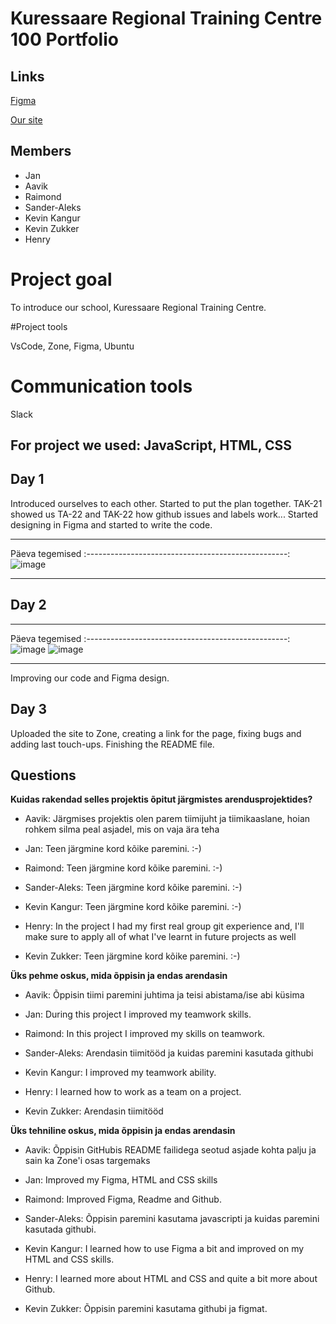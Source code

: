 # Kuressaare Regional Training Centre 100 Portfolio

## Links

[Figma](https://www.figma.com/file/A7QbEvQccutgwBl1vWuL6v/KAK100PORTFOOLIO-team-library?node-id=0%3A1)

[Our site](https://tak21aavik.itmajakas.ee/KAK100/contacts.html)

## Members

- Jan
- Aavik
- Raimond
- Sander-Aleks
- Kevin Kangur
- Kevin Zukker
- Henry

# Project goal

To introduce our school, Kuressaare Regional Training Centre.

#Project tools

VsCode, Zone, Figma, Ubuntu

# Communication tools

Slack

## For project we used: JavaScript, HTML, CSS

## Day 1

Introduced ourselves to each other.
Started to put the plan together.
TAK-21 showed us TA-22 and TAK-22 how github issues and labels work...
Started designing in Figma and started to write the code.

-----------------------------------------------------------------
Päeva              tegemised
:--------------------------------------------------:
![image](https://user-images.githubusercontent.com/91154227/199925447-c785cd37-8d2a-4e82-ac88-da7b49cdb60f.jpg)



-------------------------------------------

## Day 2

-----------------------------------------------------------------
Päeva              tegemised
:--------------------------------------------------:
![image](https://user-images.githubusercontent.com/113008169/199742963-ec59a05b-598d-45b8-9ae1-13ca2331ee40.png) ![image](https://user-images.githubusercontent.com/113008169/199743004-c318f370-c8ff-4e54-8f82-50ecdd6da6b5.png)



-------------------------------------------

Improving our code and Figma design.

## Day 3

Uploaded the site to Zone, creating a link for the page, fixing bugs and adding last touch-ups. 
Finishing the README file.


## Questions 
**Kuidas rakendad selles projektis õpitut järgmistes arendusprojektides?**
- Aavik:	 Järgmises projektis olen parem tiimijuht ja tiimikaaslane, hoian rohkem silma peal asjadel, mis on vaja ära teha

- Jan: Teen järgmine kord kõike paremini. :-)

- Raimond: Teen järgmine kord kõike paremini. :-)	 

- Sander-Aleks:	 Teen järgmine kord kõike paremini. :-)	

- Kevin Kangur:	 Teen järgmine kord kõike paremini. :-)	

- Henry: 	In the project I had my first real group git experience and, I'll make sure to apply all of what I've learnt in future projects as well

- Kevin Zukker:	Teen järgmine kord kõike paremini. :-)	

**Üks pehme oskus, mida õppisin ja endas arendasin**
- Aavik: Õppisin tiimi paremini juhtima ja teisi abistama/ise abi küsima

- Jan: During this project I improved my teamwork skills.

- Raimond: In this project I improved my skills on teamwork.	 

- Sander-Aleks:	 Arendasin tiimitööd ja kuidas paremini kasutada githubi	

- Kevin Kangur:	 	I improved my teamwork ability.

- Henry:	I learned how to work as a team on a project.

- Kevin Zukker:	Arendasin tiimitööd

**Üks tehniline oskus, mida õppisin ja endas arendasin**
- Aavik: Õppisin GitHubis README failidega seotud asjade kohta palju ja sain ka Zone'i osas targemaks 

- Jan:  Improved my Figma, HTML and CSS skills

- Raimond: Improved Figma, Readme and Github.	 

- Sander-Aleks:	 Õppisin paremini kasutama javascripti ja kuidas paremini kasutada githubi.

- Kevin Kangur:	 	I learned how to use Figma a bit and improved on my HTML and CSS skills. 

- Henry:	 I learned more about HTML and CSS and quite a bit more about Github. 

- Kevin Zukker:	Õppisin paremini kasutama githubi ja figmat.
